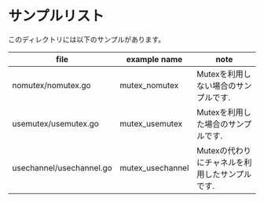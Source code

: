 # サンプルリスト

このディレクトリには以下のサンプルがあります。

| file                     | example name      | note                       |
|--------------------------|-------------------|----------------------------|
| nomutex/nomutex.go       | mutex\_nomutex    | Mutexを利用しない場合のサンプルです.      |
| usemutex/usemutex.go     | mutex\_usemutex   | Mutexを利用した場合のサンプルです.       |
| usechannel/usechannel.go | mutex\_usechannel | Mutexの代わりにチャネルを利用したサンプルです. |